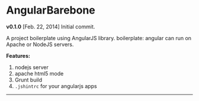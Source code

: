 AngularBarebone
===============

**v0.1.0** [Feb. 22, 2014] Initial commit.

A project boilerplate using AngularJS library. boilerplate: angular
can run on Apache or NodeJS servers.

**Features:**

1. nodejs server
2. apache html5 mode
3. Grunt build
4. `.jshintrc` for your angularjs apps

----------------